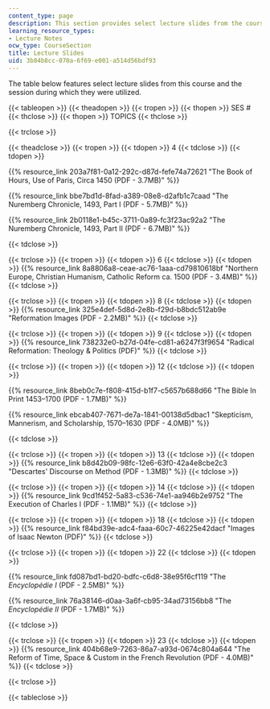 ```yaml
---
content_type: page
description: This section provides select lecture slides from the course.
learning_resource_types:
- Lecture Notes
ocw_type: CourseSection
title: Lecture Slides
uid: 3b84b8cc-070a-6f69-e001-a514d56bdf93
---
```


The table below features select lecture slides from this course and the session during which they were utilized.

{{< tableopen >}}
{{< theadopen >}}
{{< tropen >}}
{{< thopen >}}
SES #
{{< thclose >}}
{{< thopen >}}
TOPICS
{{< thclose >}}

{{< trclose >}}

{{< theadclose >}}
{{< tropen >}}
{{< tdopen >}}
4
{{< tdclose >}}
{{< tdopen >}}


{{% resource_link 203a7f81-0a12-292c-d87d-fefe74a72621 "The Book of Hours, Use of Paris, Circa 1450 (PDF - 3.7MB)" %}}

{{% resource_link bbe7bd1d-8fad-a389-08e8-d2afb1c7caad "The Nuremberg Chronicle, 1493, Part I (PDF - 5.7MB)" %}}

{{% resource_link 2b0118e1-b45c-3711-0a89-fc3f23ac92a2 "The Nuremberg Chronicle, 1493, Part II (PDF - 6.7MB)" %}}


{{< tdclose >}}

{{< trclose >}}
{{< tropen >}}
{{< tdopen >}}
6
{{< tdclose >}}
{{< tdopen >}}
{{% resource_link 8a8806a8-ceae-ac76-1aaa-cd79810618bf "Northern Europe, Christian Humanism, Catholic Reform ca. 1500 (PDF - 3.4MB)" %}}
{{< tdclose >}}

{{< trclose >}}
{{< tropen >}}
{{< tdopen >}}
8
{{< tdclose >}}
{{< tdopen >}}
{{% resource_link 325e4def-5d8d-2e8b-f29d-b8bdc512ab9e "Reformation Images (PDF - 2.2MB)" %}}
{{< tdclose >}}

{{< trclose >}}
{{< tropen >}}
{{< tdopen >}}
9
{{< tdclose >}}
{{< tdopen >}}
{{% resource_link 738232e0-b27d-04fe-cd81-a6247f3f9654 "Radical Reformation: Theology & Politics (PDF)" %}}
{{< tdclose >}}

{{< trclose >}}
{{< tropen >}}
{{< tdopen >}}
12
{{< tdclose >}}
{{< tdopen >}}


{{% resource_link 8beb0c7e-f808-415d-b1f7-c5657b688d66 "The Bible In Print 1453–1700 (PDF - 1.7MB)" %}}

{{% resource_link ebcab407-7671-de7a-1841-00138d5dbac1 "Skepticism, Mannerism, and Scholarship, 1570–1630 (PDF - 4.0MB)" %}}


{{< tdclose >}}

{{< trclose >}}
{{< tropen >}}
{{< tdopen >}}
13
{{< tdclose >}}
{{< tdopen >}}
{{% resource_link b8d42b09-98fc-12e6-63f0-42a4e8cbe2c3 "Descartes' Discourse on Method (PDF - 1.3MB)" %}}
{{< tdclose >}}

{{< trclose >}}
{{< tropen >}}
{{< tdopen >}}
14
{{< tdclose >}}
{{< tdopen >}}
{{% resource_link 9cd1f452-5a83-c536-74e1-aa946b2e9752 "The Execution of Charles I (PDF - 1.1MB)" %}}
{{< tdclose >}}

{{< trclose >}}
{{< tropen >}}
{{< tdopen >}}
18
{{< tdclose >}}
{{< tdopen >}}
{{% resource_link f84bd39e-adc4-faaa-60c7-46225e42dacf "Images of Isaac Newton (PDF)" %}}
{{< tdclose >}}

{{< trclose >}}
{{< tropen >}}
{{< tdopen >}}
22
{{< tdclose >}}
{{< tdopen >}}


{{% resource_link fd087bd1-bd20-bdfc-c6d8-38e95f6cf119 "The _Encyclopédie I_ (PDF - 2.5MB)" %}}

{{% resource_link 76a38146-d0aa-3a6f-cb95-34ad73156bb8 "The _Encyclopédie II_ (PDF - 1.7MB)" %}}


{{< tdclose >}}

{{< trclose >}}
{{< tropen >}}
{{< tdopen >}}
23
{{< tdclose >}}
{{< tdopen >}}
{{% resource_link 404b68e9-7263-86a7-a93d-0674c804a644 "The Reform of Time, Space & Custom in the French Revolution (PDF - 4.0MB)" %}}
{{< tdclose >}}

{{< trclose >}}

{{< tableclose >}}